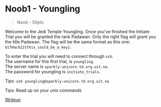 # Noob1 - Youngling
> Noob - 50pts

Welcome to the Jedi Temple Youngling. Once you've finished the Initiate Trial you will be granted the rank Padawan. Only the right flag will grant you the title Padawan. The flag will be the same format as this one: 
```UiTHack22{this_could_be_a_key}```.

To enter the trial you will need to connect through `ssh`.  
The username for this first trial, is `youngling`.  
The server name is `sparkly-unicorn.td.org.uit.no`.  
The password for youngling is `initiate_trials`.



Tips:
`ssh youngling@sparkly-unicorn.td.org.uit.no`

Tips:
Read up on your unix commands 

[Writeup](./writeup)